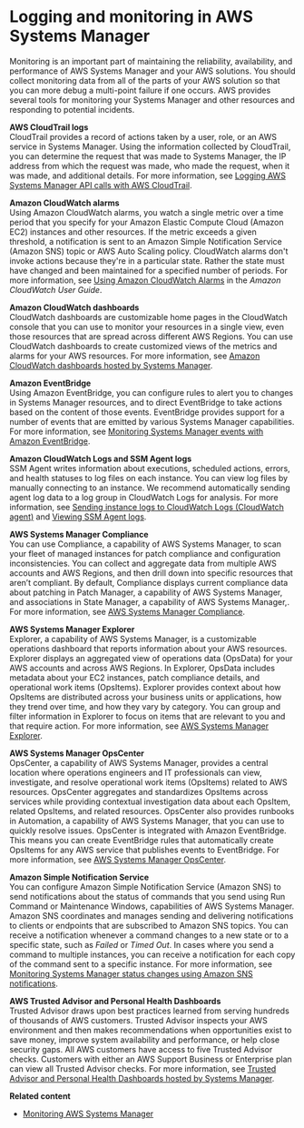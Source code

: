 # Logging and monitoring in AWS Systems Manager<a name="logging-and-monitoring"></a>

Monitoring is an important part of maintaining the reliability, availability, and performance of AWS Systems Manager and your AWS solutions\. You should collect monitoring data from all of the parts of your AWS solution so that you can more debug a multi\-point failure if one occurs\. AWS provides several tools for monitoring your Systems Manager and other resources and responding to potential incidents\.

**AWS CloudTrail logs**  
CloudTrail provides a record of actions taken by a user, role, or an AWS service in Systems Manager\. Using the information collected by CloudTrail, you can determine the request that was made to Systems Manager, the IP address from which the request was made, who made the request, when it was made, and additional details\. For more information, see [Logging AWS Systems Manager API calls with AWS CloudTrail](monitoring-cloudtrail-logs.md)\.

**Amazon CloudWatch alarms**  
Using Amazon CloudWatch alarms, you watch a single metric over a time period that you specify for your Amazon Elastic Compute Cloud \(Amazon EC2\) instances and other resources\. If the metric exceeds a given threshold, a notification is sent to an Amazon Simple Notification Service \(Amazon SNS\) topic or AWS Auto Scaling policy\. CloudWatch alarms don't invoke actions because they're in a particular state\. Rather the state must have changed and been maintained for a specified number of periods\. For more information, see [Using Amazon CloudWatch Alarms](https://docs.aws.amazon.com/AmazonCloudWatch/latest/monitoring/AlarmThatSendsEmail.html) in the *Amazon CloudWatch User Guide*\.

**Amazon CloudWatch dashboards**  
CloudWatch dashboards are customizable home pages in the CloudWatch console that you can use to monitor your resources in a single view, even those resources that are spread across different AWS Regions\. You can use CloudWatch dashboards to create customized views of the metrics and alarms for your AWS resources\. For more information, see [Amazon CloudWatch dashboards hosted by Systems Manager](systems-manager-cloudwatch-dashboards.md)\.

**Amazon EventBridge**  
Using Amazon EventBridge, you can configure rules to alert you to changes in Systems Manager resources, and to direct EventBridge to take actions based on the content of those events\. EventBridge provides support for a number of events that are emitted by various Systems Manager capabilities\. For more information, see [Monitoring Systems Manager events with Amazon EventBridge](monitoring-eventbridge-events.md)\.

**Amazon CloudWatch Logs and SSM Agent logs**  
SSM Agent writes information about executions, scheduled actions, errors, and health statuses to log files on each instance\. You can view log files by manually connecting to an instance\. We recommend automatically sending agent log data to a log group in CloudWatch Logs for analysis\. For more information, see [Sending instance logs to CloudWatch Logs \(CloudWatch agent\)](monitoring-cloudwatch-agent.md) and [Viewing SSM Agent logs](sysman-agent-logs.md)\.

**AWS Systems Manager Compliance**  
You can use Compliance, a capability of AWS Systems Manager, to scan your fleet of managed instances for patch compliance and configuration inconsistencies\. You can collect and aggregate data from multiple AWS accounts and AWS Regions, and then drill down into specific resources that aren’t compliant\. By default, Compliance displays current compliance data about patching in Patch Manager, a capability of AWS Systems Manager, and associations in State Manager, a capability of AWS Systems Manager,\. For more information, see [AWS Systems Manager Compliance](systems-manager-compliance.md)\.

**AWS Systems Manager Explorer**  
Explorer, a capability of AWS Systems Manager, is a customizable operations dashboard that reports information about your AWS resources\. Explorer displays an aggregated view of operations data \(OpsData\) for your AWS accounts and across AWS Regions\. In Explorer, OpsData includes metadata about your EC2 instances, patch compliance details, and operational work items \(OpsItems\)\. Explorer provides context about how OpsItems are distributed across your business units or applications, how they trend over time, and how they vary by category\. You can group and filter information in Explorer to focus on items that are relevant to you and that require action\. For more information, see [AWS Systems Manager Explorer](Explorer.md)\.

**AWS Systems Manager OpsCenter**  
OpsCenter, a capability of AWS Systems Manager, provides a central location where operations engineers and IT professionals can view, investigate, and resolve operational work items \(OpsItems\) related to AWS resources\. OpsCenter aggregates and standardizes OpsItems across services while providing contextual investigation data about each OpsItem, related OpsItems, and related resources\. OpsCenter also provides runbooks in Automation, a capability of AWS Systems Manager, that you can use to quickly resolve issues\. OpsCenter is integrated with Amazon EventBridge\. This means you can create EventBridge rules that automatically create OpsItems for any AWS service that publishes events to EventBridge\. For more information, see [AWS Systems Manager OpsCenter](OpsCenter.md)\.

**Amazon Simple Notification Service**  
You can configure Amazon Simple Notification Service \(Amazon SNS\) to send notifications about the status of commands that you send using Run Command or Maintenance Windows, capabilities of AWS Systems Manager\. Amazon SNS coordinates and manages sending and delivering notifications to clients or endpoints that are subscribed to Amazon SNS topics\. You can receive a notification whenever a command changes to a new state or to a specific state, such as *Failed* or *Timed Out*\. In cases where you send a command to multiple instances, you can receive a notification for each copy of the command sent to a specific instance\. For more information, see [Monitoring Systems Manager status changes using Amazon SNS notifications](monitoring-sns-notifications.md)\.

**AWS Trusted Advisor and Personal Health Dashboards**  
Trusted Advisor draws upon best practices learned from serving hundreds of thousands of AWS customers\. Trusted Advisor inspects your AWS environment and then makes recommendations when opportunities exist to save money, improve system availability and performance, or help close security gaps\. All AWS customers have access to five Trusted Advisor checks\. Customers with either an AWS Support Business or Enterprise plan can view all Trusted Advisor checks\. For more information, see [Trusted Advisor and Personal Health Dashboards hosted by Systems Manager](systems-manager-trusted-advisor-and-phd.md)\.  

**Related content**
+ [Monitoring AWS Systems Manager](monitoring.md)